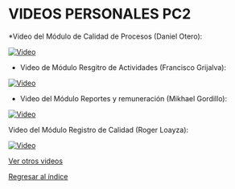 # VIDEOS PERSONALES PC2

*Video del Módulo de Calidad de Procesos (Daniel Otero):

[![Video](https://img.youtube.com/vi/jHUGzJ2Fs3k/0.jpg)](https://youtu.be/jHUGzJ2Fs3k)

* Video de Módulo Resgitro de Actividades (Francisco Grijalva):

[![Video](https://img.youtube.com/vi/hEC6umps-zA/0.jpg)](https://youtu.be/hEC6umps-zA)


* Video del Módulo Reportes y remuneración (Mikhael Gordillo): 

[![Video](https://img.youtube.com/vi/OyRxJD3zp28/0.jpg)](https://youtu.be/OyRxJD3zp28)

Video del Módulo Registro de Calidad (Roger Loayza):

[![Video](https://img.youtube.com/vi/tdNDOGlTgeg/0.jpg)](https://youtu.be/tdNDOGlTgeg)

[Ver otros videos](Videos.md)

[Regresar al índice](../README.md)
